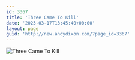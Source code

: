 ```yaml
---
id: 3367
title: 'Three Came To Kill'
date: '2023-03-17T13:45:40+00:00'
layout: page
guid: 'http://new.andydixon.com/?page_id=3367'
---
```


![Three Came To Kill](https://i0.wp.com/assets.g8x2.ldn.idrivee2-23.com/posters/Three%20Came%20To%20Kill%2001.jpg?w=1200&ssl=1 "Three Came To Kill")